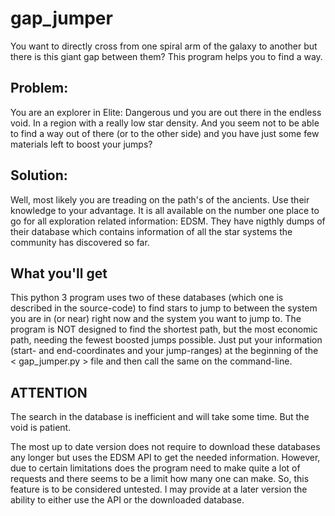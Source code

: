 # gap_jumper
You want to directly cross from one spiral arm of the galaxy to another but there is this giant gap between them? This program helps you to find a way.

## Problem:  
You are an explorer in Elite: Dangerous und you are out there in the endless void. In a region with a really low star density. And you seem not to be able to find a way out of there (or to the other side) and you have just some few materials left to boost your jumps?

## Solution:  
Well, most likely you are treading on the path's of the ancients. Use their knowledge to your advantage. It is all available on the number one place to go for all exploration related information: EDSM. 
They have nigthly dumps of their database which contains information of all the star systems the community has discovered so far.

## What you'll get
This python 3 program uses two of these databases (which one is described in the source-code) to find stars to jump to between the system you are in (or near) right now and the system you want to jump to.
The program is NOT designed to find the shortest path, but the most economic path, needing the fewest boosted jumps possible.
Just put your information (start- and end-coordinates and your jump-ranges) at the beginning of the < gap_jumper.py > file and then call the same on the command-line.

## ATTENTION
The search in the database is inefficient and will take some time. But the void is patient.

The most up to date version does not require to download these databases any longer but uses the EDSM API to get the needed information. However, due to certain limitations does the program need to make quite a lot of requests and there seems to be a limit how many one can make.
So, this feature is to be considered untested.
I may provide at a later version the ability to either use the API or the downloaded database.
